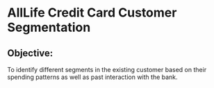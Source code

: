 # AllLife Credit Card Customer Segmentation

## Objective:
To identify different segments in the existing customer based on their spending patterns as well as past interaction with the bank.
